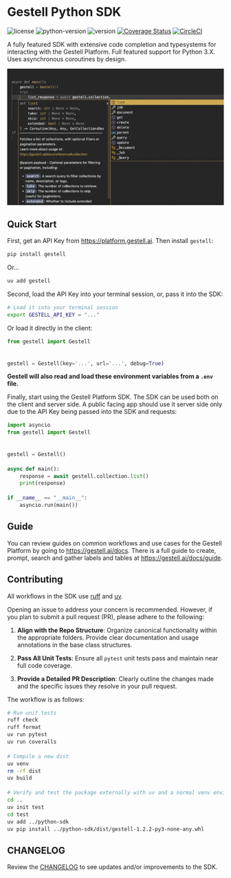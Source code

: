 # Gestell Python SDK

![license](https://img.shields.io/badge/license-MIT-blue)
![python-version](https://img.shields.io/badge/python-3-blue)
![version](https://img.shields.io/badge/version-1.3.0-blue)
[![Coverage Status](https://coveralls.io/repos/github/Gestell-AI/python-sdk/badge.svg?branch=master)](https://coveralls.io/github/Gestell-AI/python-sdk?branch=master)
[![CircleCI](https://dl.circleci.com/status-badge/img/circleci/7sUmZuDYQ6cd8WbCiCCnfR/4vJwvhbzy5DseAhXZ59L2t/tree/master.svg?style=svg)](https://dl.circleci.com/status-badge/redirect/circleci/7sUmZuDYQ6cd8WbCiCCnfR/4vJwvhbzy5DseAhXZ59L2t/tree/master)

A fully featured SDK with extensive code completion and typesystems for interacting with the Gestell Platform. Full featured support for Python 3.X. Uses asynchronous coroutines by design.

![Project Preview](https://github.com/Gestell-AI/python-sdk/blob/master/preview.gif?raw=true)

## Quick Start

First, get an API Key from <https://platform.gestell.ai>. Then install `gestell`:

```bash
pip install gestell
```

Or...

```bash
uv add gestell
```

Second, load the API Key into your terminal session, or, pass it into the SDK:

```bash
# Load it into your terminal session
export GESTELL_API_KEY = "..."
```

Or load it directly in the client:

```python
from gestell import Gestell


gestell = Gestell(key='...', url='...', debug=True)
```

**Gestell will also read and load these environment variables from a `.env` file.**

Finally, start using the Gestell Platform SDK. The SDK can be used both on the client and server side. A public facing app should use it server side only due to the API Key being passed into the SDK and requests:

```python
import asyncio
from gestell import Gestell


gestell = Gestell()

async def main():
    response = await gestell.collection.list()
    print(response)

if __name__ == "__main__":
    asyncio.run(main())
```

## Guide

You can review guides on common workflows and use cases for the Gestell Platform by going to <https://gestell.ai/docs>. There is a full guide to create, prompt, search and gather labels and tables at <https://gestell.ai/docs/guide>.

## Contributing

All workflows in the SDK use [ruff](https://github.com/astral-sh/ruff) and [uv](https://github.com/astral-sh/uv).

Opening an issue to address your concern is recommended. However, if you plan to submit a pull request (PR), please adhere to the following:

 1. **Align with the Repo Structure**: Organize canonical functionality within the appropriate folders. Provide clear documentation and usage annotations in the base class structures.

 2. **Pass All Unit Tests**: Ensure all `pytest` unit tests pass and maintain near full code coverage.

 3. **Provide a Detailed PR Description**: Clearly outline the changes made and the specific issues they resolve in your pull request.

The workflow is as follows:

```bash
# Run unit tests
ruff check
ruff format
uv run pytest
uv run coveralls

# Compile a new dist
uv venv
rm -rf dist
uv build

# Verify and test the package externally with uv and a normal venv environment
cd ..
uv init test
cd test
uv add ../python-sdk
uv pip install ../python-sdk/dist/gestell-1.2.2-py3-none-any.whl
```

## CHANGELOG

Review the [CHANGELOG](./CHANGELOG.md) to see updates and/or improvements to the SDK.
